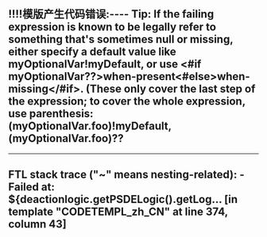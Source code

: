 !!!!模版产生代码错误:----
Tip: If the failing expression is known to be legally refer to something that's sometimes null or missing, either specify a default value like myOptionalVar!myDefault, or use <#if myOptionalVar??>when-present<#else>when-missing</#if>. (These only cover the last step of the expression; to cover the whole expression, use parenthesis: (myOptionalVar.foo)!myDefault, (myOptionalVar.foo)??
----

----
FTL stack trace ("~" means nesting-related):
	- Failed at: ${deactionlogic.getPSDELogic().getLog...  [in template "CODETEMPL_zh_CN" at line 374, column 43]
----